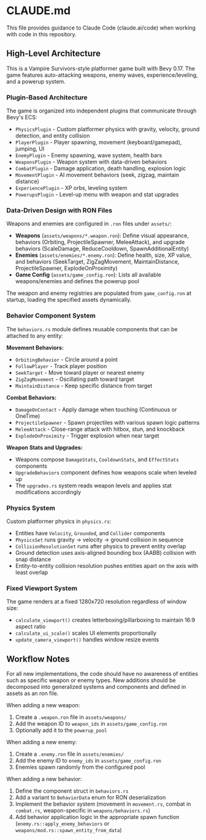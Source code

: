 # CLAUDE.md

This file provides guidance to Claude Code (claude.ai/code) when working with code in this repository.

## High-Level Architecture

This is a Vampire Survivors-style platformer game built with Bevy 0.17. The game features auto-attacking weapons, enemy waves, experience/leveling, and a powerup system.

### Plugin-Based Architecture

The game is organized into independent plugins that communicate through Bevy's ECS:

- `PhysicsPlugin` - Custom platformer physics with gravity, velocity, ground detection, and entity collision
- `PlayerPlugin` - Player spawning, movement (keyboard/gamepad), jumping, UI
- `EnemyPlugin` - Enemy spawning, wave system, health bars
- `WeaponsPlugin` - Weapon system with data-driven behaviors
- `CombatPlugin` - Damage application, death handling, explosion logic
- `MovementPlugin` - AI movement behaviors (seek, zigzag, maintain distance)
- `ExperiencePlugin` - XP orbs, leveling system
- `PowerupsPlugin` - Level-up menu with weapon and stat upgrades

### Data-Driven Design with RON Files

Weapons and enemies are configured in `.ron` files under `assets/`:

- **Weapons** (`assets/weapons/*.weapon.ron`): Define visual appearance, behaviors (Orbiting, ProjectileSpawner, MeleeAttack), and upgrade behaviors (ScaleDamage, ReduceCooldown, SpawnAdditionalEntity)
- **Enemies** (`assets/enemies/*.enemy.ron`): Define health, size, XP value, and behaviors (SeekTarget, ZigZagMovement, MaintainDistance, ProjectileSpawner, ExplodeOnProximity)
- **Game Config** (`assets/game_config.ron`): Lists all available weapons/enemies and defines the powerup pool

The weapon and enemy registries are populated from `game_config.ron` at startup, loading the specified assets dynamically.

### Behavior Component System

The `behaviors.rs` module defines reusable components that can be attached to any entity:

**Movement Behaviors:**
- `OrbitingBehavior` - Circle around a point
- `FollowPlayer` - Track player position
- `SeekTarget` - Move toward player or nearest enemy
- `ZigZagMovement` - Oscillating path toward target
- `MaintainDistance` - Keep specific distance from target

**Combat Behaviors:**
- `DamageOnContact` - Apply damage when touching (Continuous or OneTime)
- `ProjectileSpawner` - Spawn projectiles with various spawn logic patterns
- `MeleeAttack` - Close-range attack with hitbox, stun, and knockback
- `ExplodeOnProximity` - Trigger explosion when near target

**Weapon Stats and Upgrades:**
- Weapons compose `DamageStats`, `CooldownStats`, and `EffectStats` components
- `UpgradeBehaviors` component defines how weapons scale when leveled up
- The `upgrades.rs` system reads weapon levels and applies stat modifications accordingly

### Physics System

Custom platformer physics in `physics.rs`:

- Entities have `Velocity`, `Grounded`, and `Collider` components
- `PhysicsSet` runs gravity → velocity → ground collision in sequence
- `CollisionResolutionSet` runs after physics to prevent entity overlap
- Ground detection uses axis-aligned bounding box (AABB) collision with snap distance
- Entity-to-entity collision resolution pushes entities apart on the axis with least overlap

### Fixed Viewport System

The game renders at a fixed 1280x720 resolution regardless of window size:

- `calculate_viewport()` creates letterboxing/pillarboxing to maintain 16:9 aspect ratio
- `calculate_ui_scale()` scales UI elements proportionally
- `update_camera_viewport()` handles window resize events

## Workflow Notes

For all new implementations, the code should have no awareness of entities such as specific weapon or enemy types.  New additions should be decomposed into generalized systems and components and defined in assets as an ron file.

When adding a new weapon:
1. Create a `.weapon.ron` file in `assets/weapons/`
2. Add the weapon ID to `weapon_ids` in `assets/game_config.ron`
3. Optionally add it to the `powerup_pool`

When adding a new enemy:
1. Create a `.enemy.ron` file in `assets/enemies/`
2. Add the enemy ID to `enemy_ids` in `assets/game_config.ron`
3. Enemies spawn randomly from the configured pool

When adding a new behavior:
1. Define the component struct in `behaviors.rs`
2. Add a variant to `BehaviorData` enum for RON deserialization
3. Implement the behavior system (movement in `movement.rs`, combat in `combat.rs`, weapon-specific in `weapons/behaviors.rs`)
4. Add behavior application logic in the appropriate spawn function (`enemy.rs::apply_enemy_behaviors` or `weapons/mod.rs::spawn_entity_from_data`)
